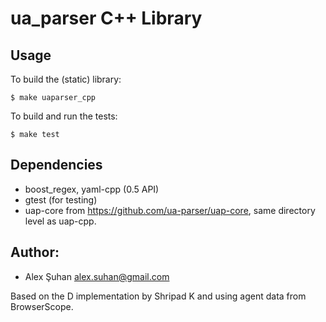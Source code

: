 ua_parser C++ Library
=====================

Usage
-----

To build the (static) library:

    $ make uaparser_cpp

To build and run the tests:

    $ make test

Dependencies
------------

* boost_regex, yaml-cpp (0.5 API)
* gtest (for testing)
* uap-core from https://github.com/ua-parser/uap-core, same directory level as uap-cpp.

Author:
-------

  * Alex Şuhan <alex.suhan@gmail.com>

  Based on the D implementation by Shripad K and using agent data from BrowserScope.
